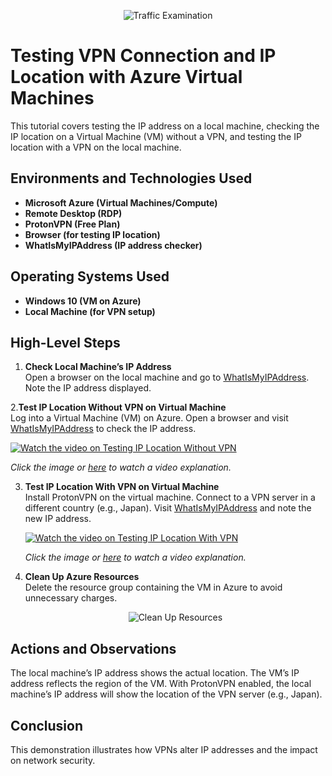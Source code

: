 <p align="center">
  <img src="https://i.imgur.com/Ua7udoS.png" alt="Traffic Examination"/>
</p>

<h1>Testing VPN Connection and IP Location with Azure Virtual Machines</h1>
This tutorial covers testing the IP address on a local machine, checking the IP location on a Virtual Machine (VM) without a VPN, and testing the IP location with a VPN on the local machine.

<h2>Environments and Technologies Used</h2>

- **Microsoft Azure (Virtual Machines/Compute)**
- **Remote Desktop (RDP)**
- **ProtonVPN (Free Plan)**
- **Browser (for testing IP location)**
- **WhatIsMyIPAddress (IP address checker)**

<h2>Operating Systems Used</h2>

- **Windows 10 (VM on Azure)**
- **Local Machine (for VPN setup)**

<h2>High-Level Steps</h2>

1. **Check Local Machine’s IP Address**  
   Open a browser on the local machine and go to [WhatIsMyIPAddress](https://whatismyipaddress.com/). Note the IP address displayed.

2.**Test IP Location Without VPN on Virtual Machine**  
   Log into a Virtual Machine (VM) on Azure. Open a browser and visit [WhatIsMyIPAddress](https://whatismyipaddress.com/) to check the IP address.

   [![Watch the video on Testing IP Location Without VPN](https://img.youtube.com/vi/YFNkjJf3lo8/0.jpg)](https://www.youtube.com/watch?v=YFNkjJf3lo8)

   *Click the image or [here](https://www.youtube.com/watch?v=YFNkjJf3lo8) to watch a video explanation.*


3. **Test IP Location With VPN on Virtual Machine**  
   Install ProtonVPN on the virtual machine. Connect to a VPN server in a different country (e.g., Japan). Visit [WhatIsMyIPAddress](https://whatismyipaddress.com/) and note the new IP address.

   [![Watch the video on Testing IP Location With VPN](https://img.youtube.com/vi/zyeGKbw1tGI/0.jpg)](https://www.youtube.com/watch?v=zyeGKbw1tGI)

   *Click the image or [here](https://www.youtube.com/watch?v=zyeGKbw1tGI) to watch a video explanation.*

4. **Clean Up Azure Resources**  
   Delete the resource group containing the VM in Azure to avoid unnecessary charges.

   <p align="center">
     <img src="https://i.ibb.co/8mg1jKj/Screenshot-2024-11-29-at-11-18-49-PM.png" alt="Clean Up Resources"/>
   </p>

<h2>Actions and Observations</h2>

<p>
  The local machine’s IP address shows the actual location. The VM’s IP address reflects the region of the VM. With ProtonVPN enabled, the local machine’s IP address will show the location of the VPN server (e.g., Japan).
</p>

<h2>Conclusion</h2>
This demonstration illustrates how VPNs alter IP addresses and the impact on network security.
